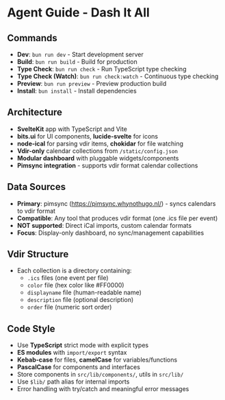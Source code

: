 # Agent Guide - Dash It All

## Commands

- **Dev**: `bun run dev` - Start development server
- **Build**: `bun run build` - Build for production
- **Type Check**: `bun run check` - Run TypeScript type checking
- **Type Check (Watch)**: `bun run check:watch` - Continuous type checking
- **Preview**: `bun run preview` - Preview production build
- **Install**: `bun install` - Install dependencies

## Architecture

- **SvelteKit** app with TypeScript and Vite
- **bits.ui** for UI components, **lucide-svelte** for icons
- **node-ical** for parsing vdir items, **chokidar** for file watching
- **Vdir-only** calendar collections from `/static/config.json`
- **Modular dashboard** with pluggable widgets/components
- **Pimsync integration** - supports vdir format calendar collections

## Data Sources

- **Primary**: pimsync (https://pimsync.whynothugo.nl/) - syncs calendars to vdir format
- **Compatible**: Any tool that produces vdir format (one .ics file per event)
- **NOT supported**: Direct iCal imports, custom calendar formats
- **Focus**: Display-only dashboard, no sync/management capabilities

## Vdir Structure

- Each collection is a directory containing:
  - `.ics` files (one event per file)
  - `color` file (hex color like #FF0000)
  - `displayname` file (human-readable name)
  - `description` file (optional description)
  - `order` file (numeric sort order)

## Code Style

- Use **TypeScript** strict mode with explicit types
- **ES modules** with `import/export` syntax
- **Kebab-case** for files, **camelCase** for variables/functions
- **PascalCase** for components and interfaces
- Store components in `src/lib/components/`, utils in `src/lib/`
- Use `$lib/` path alias for internal imports
- Error handling with try/catch and meaningful error messages
